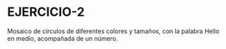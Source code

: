 # EJERCICIO-2
Mosaico de círculos de diferentes colores y tamaños, con la palabra Hello en medio, acompañada de un número. 
